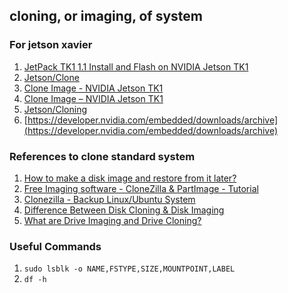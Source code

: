 ## cloning, or imaging, of system


### For jetson xavier

1. [JetPack TK1 1.1 Install and Flash on NVIDIA Jetson TK1](https://www.youtube.com/watch?v=TB-bIayjBbc)
2. [Jetson/Clone](https://elinux.org/Jetson/Clone)
3. [Clone Image - NVIDIA Jetson TK1](https://www.youtube.com/watch?v=VG-OdRSpVPM&t=40s)
4. [Clone Image – NVIDIA Jetson TK1](https://www.jetsonhacks.com/2015/08/26/clone-image-nvidia-jetson-tk1/)
5. [Jetson/Cloning](https://elinux.org/Jetson/Cloning)
6. [https://developer.nvidia.com/embedded/downloads/archive](https://developer.nvidia.com/embedded/downloads/archive)


### References to clone standard system
1. [How to make a disk image and restore from it later?](https://askubuntu.com/questions/19901/how-to-make-a-disk-image-and-restore-from-it-later)
2. [Free Imaging software - CloneZilla & PartImage - Tutorial ](https://www.dedoimedo.com/computers/free_imaging_software.html)
3. [Clonezilla - Backup Linux/Ubuntu System](https://www.youtube.com/watch?v=gJKv6NSKMAU)
4. [Difference Between Disk Cloning & Disk Imaging](https://smallbusiness.chron.com/difference-between-disk-cloning-disk-imaging-68100.html)
5. [What are Drive Imaging and Drive Cloning?](https://www.youtube.com/watch?v=jrJTQF3o5c4)

### Useful Commands

1. `sudo lsblk -o NAME,FSTYPE,SIZE,MOUNTPOINT,LABEL`
2. `df -h` 
